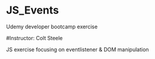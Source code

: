 # JS_Events
Udemy developer bootcamp exercise

#Instructor: Colt Steele

JS exercise focusing on eventlistener & DOM manipulation
